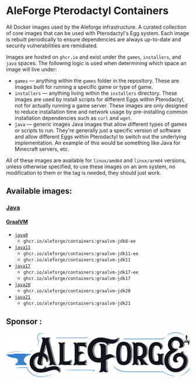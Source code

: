 # AleForge Pterodactyl Containers

All Docker images used by the Aleforge infrastructure. A curated collection of core images that can be used with Pterodactyl's Egg system. Each image is rebuilt periodically to ensure dependencies are always up-to-date and security vulnerabilities are remidiated.

Images are hosted on `ghcr.io` and exist under the `games`, `installers`, and `java` spaces. The following logic
is used when determining which space an image will live under:

* `games` — anything within the `games` folder in the repository. These are images built for running a specific game
or type of game.
* `installers` — anything living within the `installers` directory. These images are used by install scripts for different
Eggs within Pterodactyl, not for actually running a game server. These images are only designed to reduce installation time
and network usage by pre-installing common installation dependencies such as `curl` and `wget`.
* `java` —  generic images Java images that allow different types of games or scripts to run. They're generally just
a specific version of software and allow different Eggs within Pterodactyl to switch out the underlying implementation. An
example of this would be something like Java for Minecraft servers, etc.

All of these images are available for `linux/amd64` and `linux/arm64` versions, unless otherwise specified, to use
these images on an arm system, no modification to them or the tag is needed, they should just work.

## Available images:

### [Java](/java)

#### [GraalVM](/java/GraalVM)

* [`java8`](/GraalVM/jdk8-ee)
  * `ghcr.io/aleforge/containers:graalvm-jdk8-ee`
* [`java11`](/GraalVM/jdk11-ee)
  * `ghcr.io/aleforge/containers:graalvm-jdk11-ee`
  * `ghcr.io/aleforge/containers:graalvm-jdk11`
* [`java17`](/GraalVM/jdk17-ee)
  * `ghcr.io/aleforge/containers:graalvm-jdk17-ee`
  * `ghcr.io/aleforge/containers:graalvm-jdk17`
* [`java20`](/GraalVM/jdk20)
  * `ghcr.io/aleforge/containers:graalvm-jdk20`
* [`java21`](/GraalVM/jdk21)
  * `ghcr.io/aleforge/containers:graalvm-jdk21`

## Sponsor :
[![AleForge](https://github.com/aleforge/Containers/blob/7b152c2d6b0bbbdaa759778d3f398a5d9dffc237/images/aleforge-logo-dark.jpg)](https://aleforge.net)

